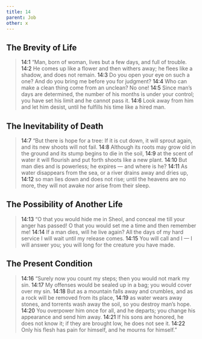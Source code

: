 ```yaml
---
title: 14
parent: Job
other: x
---
```



## The Brevity of Life 

> <a name="14:1">14:1</a> “Man, born of woman,
> lives but a few days, and full of trouble.
> <a name="14:2">14:2</a> He comes up like a flower and then withers away;
> he flees like a shadow, and does not remain.
> <a name="14:3">14:3</a> Do you open your eye on such a one?
> And do you bring me before you for judgment?
> <a name="14:4">14:4</a> Who can make a clean thing come from an unclean?
> No one!
> <a name="14:5">14:5</a> Since man’s days are determined,
> the number of his months is under your control;
> you have set his limit and he cannot pass it.
> <a name="14:6">14:6</a> Look away from him and let him desist,
> until he fulfills his time like a hired man.

## The Inevitability of Death

> <a name="14:7">14:7</a> “But there is hope for a tree:
> If it is cut down, it will sprout again,
> and its new shoots will not fail.
> <a name="14:8">14:8</a> Although its roots may grow old in the ground
> and its stump begins to die in the soil,
> <a name="14:9">14:9</a> at the scent of water it will flourish
> and put forth shoots like a new plant.
> <a name="14:10">14:10</a> But man dies and is powerless;
> he expires — and where is he?
> <a name="14:11">14:11</a> As water disappears from the sea,
> or a river drains away and dries up,
> <a name="14:12">14:12</a> so man lies down and does not rise;
> until the heavens are no more,
> they will not awake
> nor arise from their sleep.

## The Possibility of Another Life

> <a name="14:13">14:13</a> “O that you would hide me in Sheol,
> and conceal me till your anger has passed!
> O that you would set me a time
> and then remember me!
> <a name="14:14">14:14</a> If a man dies, will he live again?
> All the days of my hard service I will wait
> until my release comes.
> <a name="14:15">14:15</a> You will call and I — I will answer you;
> you will long for the creature you have made.

## The Present Condition

> <a name="14:16">14:16</a> “Surely now you count my steps;
> then you would not mark my sin.
> <a name="14:17">14:17</a> My offenses would be sealed up in a bag;
> you would cover over my sin.
> <a name="14:18">14:18</a> But as a mountain falls away and crumbles,
> and as a rock will be removed from its place,
> <a name="14:19">14:19</a> as water wears away stones,
> and torrents wash away the soil,
> so you destroy man’s hope.
> <a name="14:20">14:20</a> You overpower him once for all,
> and he departs;
> you change his appearance
> and send him away.
> <a name="14:21">14:21</a> If his sons are honored,
> he does not know it;
> if they are brought low,
> he does not see it.
> <a name="14:22">14:22</a> Only his flesh has pain for himself,
> and he mourns for himself.”